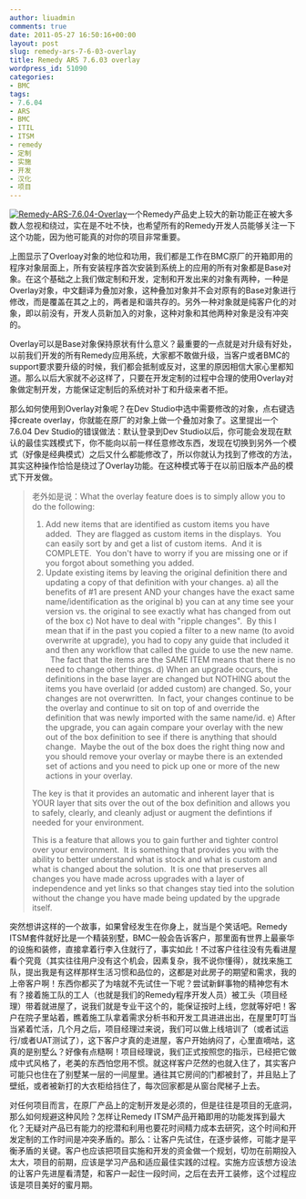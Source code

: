 ```yaml
---
author: liuadmin
comments: true
date: 2011-05-27 16:50:16+00:00
layout: post
slug: remedy-ars-7-6-03-overlay
title: Remedy ARS 7.6.03 overlay
wordpress_id: 51090
categories:
- BMC
tags:
- 7.6.04
- ARS
- BMC
- ITIL
- ITSM
- remedy
- 定制
- 实施
- 开发
- 汉化
- 项目
---
```


[![Remedy-ARS-7.6.04-Overlay](http://cdn1.martinliu.cn/wp-content/uploads/2011/05/Remedy-ARS-7.6.04-Overlay.png)](http://martinliu.cn/2011/05/remedy-ars-7-6-03-overlay.html/remedy-ars-7-6-04-overlay)一个Remedy产品史上较大的新功能正在被大多数人忽视和绕过，实在是不吐不快，也希望所有的Remedy开发人员能够关注一下这个功能，因为他可能真的对你的项目非常重要。

上图显示了Overloay对象的地位和功用，我们都是工作在BMC原厂的开箱即用的程序对象层面上，所有安装程序首次安装到系统上的应用的所有对象都是Base对象。在这个基础之上我们做定制和开发，定制和开发出来的对象有两种，一种是Overlay对象，中文翻译为叠加对象，这种叠加对象并不会对原有的Base对象进行修改，而是覆盖在其之上的，两者是和谐共存的。另外一种对象就是纯客户化的对象，即以前没有，开发人员新加入的对象，这种对象和其他两种对象是没有冲突的。

Overlay可以是Base对象保持原状有什么意义？最重要的一点就是对升级有好处，以前我们开发的所有Remedy应用系统，大家都不敢做升级，当客户或者BMC的support要求要升级的时候，我们都会抵制或反对，这里的原因相信大家心里都知道。那么以后大家就不必这样了，只要在开发定制的过程中合理的使用Overlay对象做定制开发，方能保证定制后的系统对补丁和升级来者不拒。

那么如何使用到Overlay对象呢？在Dev Studio中选中需要修改的对象，点右键选择create overlay，你就能在原厂的对象上做一个叠加对象了。这里提出一个7.6.04 Dev Studio的错误做法：默认登录到Dev Studio以后，你可能会发现在默认的最佳实践模式下，你不能向以前一样任意修改东西，发现在切换到另外一个模式（好像是经典模式）之后又什么都能修改了，所以你就认为找到了修改的方法，其实这种操作恰恰是绕过了Overlay功能。在这种模式等于在以前旧版本产品的模式下开发做。


<blockquote>老外如是说：What the overlay feature does is to simply allow you to do the following:

1) Add new items that are identified as custom items you have added.  They are flagged as custom items in the displays.  You can easily sort by and get a list of custom items.  And it is COMPLETE.  You don't have to worry if you are missing one or if you forgot about something you added.
2) Update existing items by leaving the original definition there and updating a copy of that definition with your changes.
a) all the benefits of #1 are present AND your changes have the exact same name/identification as the original
b) you can at any time see your version vs. the original to see exactly what has changed from out of the box
c) Not have to deal with "ripple changes".  By this I mean that if in the past you copied a filter to a new name (to avoid overwrite at upgrade), you had to copy any guide that included it and then any workflow that called the guide to use the new name.   The fact that the items are the SAME ITEM means that there is no need to change other things.
d) When an upgrade occurs, the definitions in the base layer are changed but NOTHING about the items you have overlaid (or added custom) are changed. So, your changes are not overwritten.  In fact, your changes continue to be the overlay and continue to sit on top of and override the definition that was newly imported with the same name/id.
e) After the upgrade, you can again compare your overlay with the new out of the box definition to see if there is anything that should change.  Maybe the out of the box does the right thing now and you should remove your overlay or maybe there is an extended set of actions and you need to pick up one or more of the new actions in your overlay.

The key is that it provides an automatic and inherent layer that is YOUR layer that sits over the out of the box definition and allows you to safely, clearly, and cleanly adjust or augment the defintions if needed for your environment.

This is a feature that allows you to gain further and tighter control over your environment.  It is something that provides you with the ability to better understand what is stock and what is custom and what is changed about the solution.  It is one that preserves all changes you have made across upgrades with a layer of independence and yet links so that changes stay tied into the solution without the change you have made being updated by the upgrade itself.</blockquote>


突然想讲这样的一个故事，如果曾经发生在你身上，就当是个笑话吧。Remedy ITSM套件就好比是一个精装别墅，BMC一般会告诉客户，那里面有世界上最豪华的设施和装修，直接拿着行李入住就行了，事实如此！不过客户往往没有先看进屋看个究竟（其实往往用户没有这个机会，因素复杂，我不说你懂得），就找来施工队，提出我是有这样那样生活习惯和品位的，这都是对此房子的期望和需求，我的上帝客户啊！东西你都买了为啥就不先试住一下呢？尝试新鲜事物的精神您有木有？接着施工队的工人（也就是我们的Remedy程序开发人员）被工头（项目经理）带着就进屋了，说我们就是专业干这个的，能保证按时上线，您就等好吧！客户在院子里站着，瞧着施工队拿着需求分析书和开发工具进进出出，在屋里叮叮当当紧着忙活，几个月之后，项目经理过来说，我们可以做上线培训了（或者试运行/或者UAT测试了），这下客户才真的走进屋，客户开始纳闷了，心里直嘀咕，这真的是别墅么？好像有点糙啊！项目经理说，我们正式按照您的指示，已经把它做成中式风格了，老美的东西怕您用不惯。就这样客户茫然的也就入住了，其实客户可能只也住在了别墅某一层的一间屋里。通往其它房间的门都被封了，并且贴上了壁纸，或者被新打的大衣柜给挡住了，每次回家都是从窗台爬梯子上去。

对任何项目而言，在原厂产品上的定制开发是必须的，但是往往是项目的无底洞，那么如何规避这种风险？怎样让Remedy ITSM产品开箱即用的功能发挥到最大化？无疑对产品已有能力的挖潜和利用也要花时间精力成本去研究，这个时间和开发定制的工作时间是冲突矛盾的。那么：让客户先试住，在逐步装修，可能才是平衡矛盾的关键。客户也应该把项目实施和开发的资金做一个规划，切勿在前期投入太大，项目的前期，应该是学习产品和适应最佳实践的过程。实施方应该想方设法的让客户先进屋看清楚，和客户一起住一段时间，之后在去开工装修，这个过程应该是项目美好的蜜月期。

